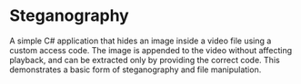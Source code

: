 # Steganography
A simple C# application that hides an image inside a video file using a custom access code. The image is appended to the video without affecting playback, and can be extracted only by providing the correct code. This demonstrates a basic form of steganography and file manipulation.

